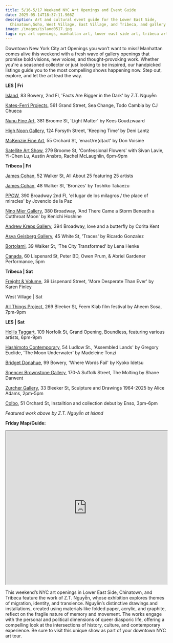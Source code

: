 ```yaml
---
title: 5/16-5/17 Weekend NYC Art Openings and Event Guide
date: 2025-05-14T18:37:11.966Z
description: Art and cultural event guide for the Lower East Side,
  Chinatown,Soho, West Village, East Village, and Tribeca, and gallery map
image: /images/island0517.jpg
tags: nyc art openings, manhattan art, lower east side art, tribeca art
---
```

Downtown New York City art Openings you won’t want to miss! 
Manhattan comes alive this weekend with a fresh wave of gallery openings that promise bold visions, new voices, and thought-provoking work. Whether you're a seasoned collector or just looking to be inspired, our handpicked listings guide you to the most compelling shows happening now. Step out, explore, and let the art lead the way.

**L﻿ES | Fri**

[Island](https://island83.gallery/Facts-Are-Bigger-in-the-Dark-1), 83 Bowery, 2nd Fl, 'Facts Are Bigger in the Dark' by  Z.T. Nguyễn

[Kates-Ferri Projects](https://www.katesferriprojects.com/), 561 Grand Street, Sea Change, Todo Cambia by CJ Chueca

[Nunu Fine Art](https://www.nunufineart.com/kees-goudzwaard-light-matter), 381 Broome St, 'Light Matter' by Kees Goudzwaard

[High Noon Gallery](https://www.highnoongallery.com/keeping-time), 124 Forsyth Street, 'Keeping Time' by Deni Lantz

[McKenzie Fine Art](http://www.mckenziefineart.com/), 55 Orchard St, 'enact/re(d)act' by Don Voisine

[Satellite Art Show](https://www.instagram.com/satelliteartshow), 279 Broome St, 'Confessional Flowers' with Sivan Lavie, Yi-Chen Lu, Austin Ansbro, Rachel McLaughlin, 6pm-9pm

**T﻿ribeca | Fri**

[James Cohan](https://www.jamescohan.com/exhibitions/all-about-25), 52 Walker St, All About 25 featuring 25 artists

[James Cohan](https://www.jamescohan.com/exhibitions/toshiko-takaezu3), 48 Walker St, 'Bronzes' by Toshiko Takaezu

[P﻿POW](https://www.ppowgallery.com/exhibitions), 390 Broadway 2nd Fl, 'el lugar de los milagros / the place of miracles' by Jovencio de la Paz

[Nino Mier Gallery](https://www.miergallery.com/exhibitions/kenichi-hoshine2), 380 Broadway, 'And There Came a Storm Beneath a Cutthroat Moon' by Kenichi Hoshine

[Andrew Kreps Gallery](http://www.andrewkreps.com/exhibitions/corita-kent3), 394 Broadway, love and a butterfly by Corita Kent

[Asya Geisberg Gallery](https://www.asyageisberggallery.com/exhibitions/ricardo-gonzalez4), 45 White St, 'Traces' by Ricardo Gonzalez

[Bortolami](https://www.bortolamigallery.com/exhibitions/the-city-transformed), 39 Walker St, 'The City Transformed' by Lena Henke

[Canada](https://canadanewyork.com/events/peter-bd-owen-prum-and-abriel-gardener-performance), 60 Lispenard St, Peter BD, Owen Prum, & Abriel Gardener Performance, 5pm

**T﻿ribeca | Sat**

[Freight & Volume](http://www.freightandvolume.com/exhibitions/karen-finley2), 39 Lispenard Street, 'More Desperate Than Ever' by Karen Finley

W﻿est Village | Sat

[All Things Project](http://www.instagram.com/galleryatp), 269 Bleeker St, Feem Klab film festival by Aheem Sosa, 7pm-9pm

**L﻿ES | Sat**

[Hollis Taggart](https://www.hollistaggart.com/exhibitions/214-boundless/), 109 Norfolk St, Grand Opening, Boundless, featuring various artists, 6pm-9pm

[Hashimoto Contemporary](https://www.hashimotocontemporary.com/exhibitions/current/), 54 Ludlow St., 'Assembled Lands' by Gregory Euclide, 'The Moon Underwater' by Madeleine Tonzi

[Bridget Donahue](https://www.bridgetdonahue.nyc/exhibitions/kyoko-idetsu-ii/), 99 Bowery, 'Where Words Fail' by Kyoko Idetsu

[Spencer Brownstone Gallery](https://spencerbrownstonegallery.com/main), 170-A Suffolk Street, The Molting by Shane Darwent

[Zurcher Gallery](https://www.galeriezurcher.com/may-17-july-18-2025-alice-adams-sculptures-and-drawings-1964-2025), 33 Bleeker St, Sculpture and Drawings 1964-2025 by Alice Adams, 2pm-5pm

[C﻿olbo](https://www.instagram.com/colbo.nyc), 51 Orchard St, Installtion and collection debut by Enso, 3pm-6pm

*F﻿eatured work above by Z.T. Nguyễn at Island*

**F﻿riday Map/Guide:**

<iframe src="https://www.google.com/maps/d/u/1/embed?mid=157eARMS4FVlLNHUTMXQwludKOYQyYZY&ehbc=2E312F" width="100%" height="480"></iframe>

This weekend’s NYC art openings in Lower East Side, Chinatown, and Tribeca feature the work of Z.T. Nguyễn, whose exhibition explores themes of migration, identity, and transience. Nguyễn’s distinctive drawings and installations, created using materials like folded paper, acrylic, and graphite, reflect on the fragile nature of memory and movement. The works engage with the personal and political dimensions of queer diasporic life, offering a compelling look at the intersections of history, culture, and contemporary experience. Be sure to visit this unique show as part of your downtown NYC art tour.